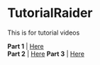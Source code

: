 # TutorialRaider
This is for tutorial videos

**Part 1** | [Here](https://youtu.be/OXkhJsxynjw?si=6_wxov0LNFZLo5zf)  
**Part 2** | [Here](https://www.youtube.com/watch?v=OXkhJsxynjw)
**Part 3** | [Here](https://youtu.be/_ytwElOkZ2w)
